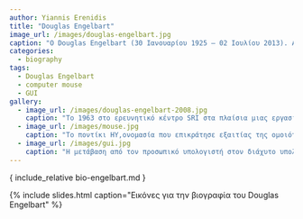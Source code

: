 ```yaml
---
author: Yiannis Erenidis
title: "Douglas Engelbart"
image_url: /images/douglas-engelbart.jpg
caption: "O Douglas Engelbart (30 Ιανουαρίου 1925 – 02 Ιουλίου 2013). Αμερικάνος μηχανικός και εφευρέτης. Τιμήθηκε με πολλά βραβεία όπως Turing Award, Lemelson-MIT Prize, National Medal of Technology κ.α.. Ξεκίνησε να εργάζεται την δεκαετία του 1950. Διακρίθηκε για τις πατέντες του  Graphical User Interface (GUI), groupware και computer mouse. Θεωρήθηκε ο πατέρας του ποντικιού των ηλεκτρονικών υπολογιστών."
categories:
  - biography
tags:
  - Douglas Engelbart
  - computer mouse
  - GUI
gallery:
  - image_url: /images/douglas-engelbart-2008.jpg
    caption: "Το 1963 στο ερευνητικό κέντρο SRI στα πλαίσια μιας εργασίας, ο Douglas Engelbart μαζί με τον μηχανικό Bill English εφήυραν το ποντίκι. Αρχικά δεν έδωσαν την πρέπουσα σημασία στην εφεύρεσή τους. Όμως, το 1968 το ποντίκι έγινε ένα από τα βασικά συστατικά του συστήματος oN-Line System (NLS) το οποίο επινοήθηκε από τον Engelbart. Η παρουσίαση του συστήματος έγινε στο SRI και ονομάστηκε *Μητέρα όλων των επιδείξεων*."
  - image_url: /images/mouse.jpg
    caption: "Το ποντίκι ΗΥ,ονομασία που επικράτησε εξαιτίας της ομοιότητάς του με το τροκτικό). Μια περιφερειακή συσκευή εισόδου που χρησιμοποιείται στους ΗΥ και tablet. Η κίνηση του στην οθόνη των ΗΥ αντιστοιχεί με δείκτη. Ανάλογα με την κατασκευή του διακρείνεται σε Μηχανικό, Οπτικό και Λέιζερ ποντίκι."
  - image_url: /images/gui.jpg
    caption: "Η μετάβαση από τον προσωπικό υπολογιστή στον διάχυτο υπολογισμό σημαίνει πως εκτός από πολλές συσκευές που επικοινωνούν μεταξύ τους έχουμε επιπλέον και την επικοινωνία με τις συσκευές των άλλων χρηστών, οπότε η μετάβαση έχει και έναν έντονο κοινωνικό χαρακτήρα."
---
```


{ include_relative bio-engelbart.md }

{% include slides.html caption="Εικόνες για την βιογραφία του Douglas Engelbart" %}
